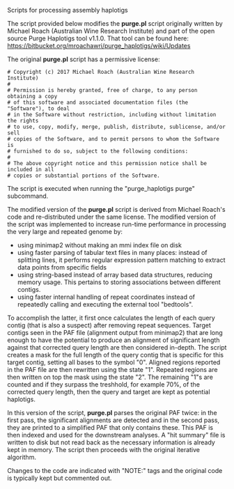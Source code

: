 Scripts for processing assembly haplotigs

The script provided below modifies the **purge.pl** script originally written by Michael Roach (Australian Wine Research Institute) and part of the open source Purge Haplotigs tool v1.1.0. That tool can be found here:
https://bitbucket.org/mroachawri/purge_haplotigs/wiki/Updates

The original **purge.pl** script has a permissive license:

    # Copyright (c) 2017 Michael Roach (Australian Wine Research Institute)
    #
    # Permission is hereby granted, free of charge, to any person obtaining a copy
    # of this software and associated documentation files (the "Software"), to deal
    # in the Software without restriction, including without limitation the rights
    # to use, copy, modify, merge, publish, distribute, sublicense, and/or sell
    # copies of the Software, and to permit persons to whom the Software is
    # furnished to do so, subject to the following conditions:
    # 
    # The above copyright notice and this permission notice shall be included in all
    # copies or substantial portions of the Software.

The script is executed when running the "purge_haplotigs purge" subcommand.

The modified version of the **purge.pl** script is derived from Michael Roach's code and re-distributed under the same license. The modified version of the script was implemented to increase run-time performance in processing the very large and repeated genome by:

- using minimap2 without making an mmi index file on disk
- using faster parsing of tabular text files in many places: instead of splitting lines, it performs regular expression pattern matching to extract data points from specific fields
- using string-based instead of array based data structures, reducing memory usage. This pertains to storing associations between different contigs.
- using faster internal handling of repeat coordinates instead of repeatedly calling and executing the external tool "bedtools".

To accomplish the latter, it first once calculates the length of each query contig (that is also a suspect) after removing repeat sequences. Target contigs seen in the PAF file (alignment output from minimap2) that are long enough to have the potential to produce an alignment of significant length against that corrected query length are then considered in-depth. The script creates a mask for the full length of the query contig that is specific for this target contig, setting all bases to the symbol "0". Aligned regions reported in the PAF file are then rewritten using the state "1". Repeated regions are then written on top the mask using the state "2". The remaining "1"s are counted and if they surpass the treshhold, for example 70%, of the corrected query length, then the query and target are kept as potential haplotigs.

In this version of the script, **purge.pl** parses the original PAF twice: in the first pass, the significant alignments are detected and in the second pass, they are printed to a simplified PAF that only contains these. This PAF is then indexed and used for the downstream analyses. A "hit summary" file is written to disk but not read back as the necessary information is already kept in memory. The script then proceeds with the original iterative algorithm.

Changes to the code are indicated with "NOTE:" tags and the original code is typically kept but commented out.
